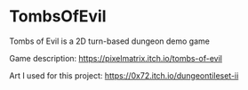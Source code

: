 # TombsOfEvil
Tombs of Evil is a 2D turn-based dungeon demo game

Game description: https://pixelmatrix.itch.io/tombs-of-evil

Art I used for this project: https://0x72.itch.io/dungeontileset-ii
